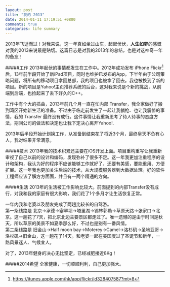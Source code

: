 ```yaml
---
layout: post
title: "我的 2013"
date: 2014-01-11 17:19:51 +0800
comments: true
categories: life summary
---
```


2013年飞逝而过！对我来说，这一年真如坐过山车，起起伏伏，**人生如梦**的感慨对我的2013来说最是贴切。这篇日志是对我的2013年的总结，也是对这神奇一年的备忘！

#####工作
2013年起伏的事情都发生在工作中。2012年成功发布 iPhone Flickr[^1] 后，13年前半段开始了新iPad项目，同时也维护已发布的App。下半年由于公司策略问题，将所有的移动项目拿回总部，我的项目也被拿了回去。我也被换到了新的项目。新的项目是Yahoo!主页推荐系统的后台，这对我来说是个新的挑战，从前端到后端，也捡起来了丢下好久的C++。

工作中有个大的插曲，2013年前几个月一直在忙内部 Transfer，我全家做好了搬到湾区开始新生活的准备。不过由于临走前发生了一起让我躺枪、也让我震惊的事情，我的 Transfer 最终没有成行。这件事情让我重新思考了待人待事的态度方法，期间公司的做法和决定也让我下定决心离开Yahoo!.

2013年后半段开始计划换工作，从准备到结束花了将近3个月，最终皇天不负有心人，我对结果非常满意。

#####技术
2013年我的技术积累还主要在iOS开发上面。项目重构重写让我重新审视了自己以前的设计和编码，发现弥补了很多不足。这一年我更加注重程序的设计和架构，我认为好的程序不应该能够工作就好了，还要有美感，要能重用、方便扩展。这一年我也更加关注后端的技术，从大规模服务器到大数据处理。好的软件工程师应该了解方方面面，并且有一两个精通的方向。

#####生活
2013年的生活被工作影响比较大。前面提到的内部Transfer没有成行，对我和我的家庭有很大影响，我们花了1个多月才让生活恢复正常。

一年内我和老婆以及朋友完成了两趟比较长的自驾游。
<br>第一条线路是 北京->承德->塞罕坝->塔里湖->锡林郭勒->草原天路->张家口->北京。这一趟花了7天，把北京北边主要景区都走过了。唯一遗憾的是由于时间是秋天，所以草原的美景不如夏季那么好，不过也是别有一番风情。
<br>第二条线路是 旧金山->Half moon bay->Moterey->Camel->洛杉矶->圣地亚哥->洛杉矶->旧金山，这一趟花了14天。和老婆一起在美国度过了圣诞节和新年，一路风景迷人、气候宜人。

对了，2013年健身的决心无比坚定，已经减肥接近8Kg！

#####2014希望
全家健康，一切顺顺利利，自己更加强大。


[^1]:https://itunes.apple.com/hk/app/flickr/id328407587?mt=8


